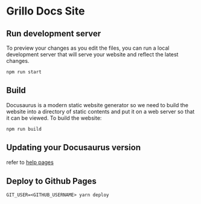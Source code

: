 
# Grillo Docs Site

## Run development server
To preview your changes as you edit the files, you can run a local development server that will serve your website and reflect the latest changes. 
```
npm run start
```

## Build
Docusaurus is a modern static website generator so we need to build the website into a directory of static contents and put it on a web server so that it can be viewed. To build the website:
```
npm run build
```

## Updating your Docusaurus version
refer to [help pages](https://docusaurus.io/docs/installation)

## Deploy to Github Pages

```
GIT_USER=<GITHUB_USERNAME> yarn deploy
```
